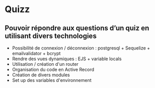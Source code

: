 # Quizz



## Pouvoir répondre aux questions d’un quiz en utilisant divers technologies
* Possibilité de connexion / déconnexion : postgresql + Sequelize + emailvalidator + bcrypt
* Rendre des vues dynamiques : EJS + variable locals
* Utilisation / création d'un router
* Organisation du code en Active Record
* Création de divers modules
* Set up des variables d'environnement



